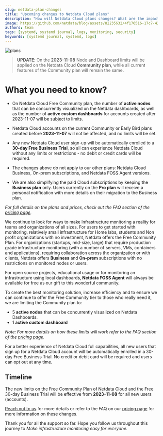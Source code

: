 ```yaml
---
slug: netdata-plan-changes
title: "Upcoming changes to Netdata Cloud plans"
description: "How will Netdata Cloud plans changes? What are the impacts and reasons."
image: https://github.com/netdata/blog/assets/82235632/4f176516-17c7-42a5-9cab-51fad7184cdc
authors: team
tags: [systemd, systemd journal, logs, monitoring, security]
keywords: [systemd journal, systemd, logs]
---
```


![plans](https://github.com/netdata/blog/assets/82235632/4f176516-17c7-42a5-9cab-51fad7184cdc)

> **UPDATE**: On the **2023-11-08** Node and Dashboard limits will be applied on the Netdata Cloud **Community plan**, while all current features of the Community plan will remain the same.

<!--truncate-->

# What you need to know?

* On Netdata Cloud Free Community plan, the number of **active nodes** that can be concurrently visualized on the Netdata dashboards, as well as the number of **active custom dashboards** for accounts created after 2023-11-07 will be subject to limits. 

* Netdata Cloud accounts on the current Community or Early Bird plans created before **2023-11-07** will not be affected, and no limits will be set.

* Any new Netdata Cloud user sign-up will be automatically enrolled to a **30-day Free Business Trial**, so all can experience Netdata Cloud without any limits or restrictions - no debit or credit cards will be required.

* The changes above do not apply to our other plans: Netdata Cloud Business, On-prem subscriptions, and Netdata FOSS Agent versions.

* We are also simplifying the paid Cloud subscriptions by keeping  the **Business plan** only. Users currently on the **Pro plan** will receive a personal notification with more details on their migration to the Business plan.

_For full details on the plans and prices, check out the FAQ section of the [pricing page](https://www.netdata.cloud/pricing/#pricing-faq)._


We continue to look for ways to make Infrastructure monitoring a reality for teams and organizations of all sizes. For users to get started with monitoring, relatively small infrastructure for Home labs, students and Non profit organizations with no investment, Netdata offers the Free Community Plan. For organizations (startups, mid-size, large) that require production grade infrastructure monitoring (with a number of servers, VMs, containers and applications), requiring collaboration across the organization or with clients, Netdata offers **Business** and **On-prem** subscriptions with no restrictions on monitored nodes or users. 

For open source projects, educational usage or for monitoring an infrastructure using local dashboards, **Netdata FOSS Agent** will always be available for free as our gift to this wonderful community.

To create the best monitoring solution, increase efficiency and to ensure we can continue to offer the Free Community tier to those who really need it, we are limiting the Community plan to:
* 5 **active nodes** that can be concurrently visualized on Netdata Dashboards. 
* 1 **active custom dashboard**

_Note: For more details on how these limits will work refer to the FAQ section of the [pricing page](https://www.netdata.cloud/pricing/#pricing-faq)._

For a better experience of Netdata Cloud full capabilities, all new users that sign up for a Netdata Cloud account will be automatically enrolled in a 30-day Free Business Trial. No credit or debit card will be required and users can opt out at any time.

## Timeline

The new limits on the Free Community Plan of Netdata Cloud and the Free 30-day Business Trial will be effective from **2023-11-08** for all new users (accounts). 

[Reach out to us](https://www.netdata.cloud/contact-us/?subject=plan-changes) for more details or refer to the FAQ on our [pricing page](https://www.netdata.cloud/pricing/#pricing-faq) for more information on these changes.

Thank you for all the support so far. Hope you follow us throughout this journey to _Make infrastructure monitoring easy for everyone._
